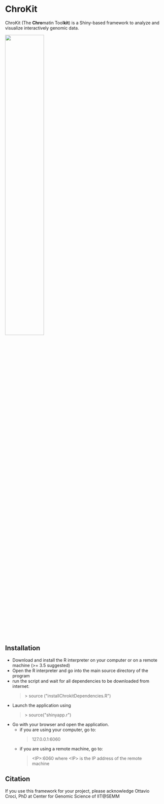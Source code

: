 # ChroKit
ChroKit (The **Chro**matin Tool**kit**) is a Shiny-based framework to analyze and visualize interactively genomic data.

<img src="https://github.com/ocroci/ChroKit/blob/master/logo2.png" height="50%" width="50%">

## Installation
- Download and install the R interpreter on your computer or on a remote machine (>= 3.5 suggested)
- Open the R interpreter and go into the main source directory of the program
- run the script and wait for all dependencies to be downloaded from internet:
  > \> source ("installChrokitDependencies.R")
- Launch the application using
  > \> source("shinyapp.r")
- Go with your browser and open the application.
  - if you are using your computer, go to:
    > 127.0.0.1:6060
  - if you are using a remote machine, go to:
    > \<IP\>:6060 
    where \<IP\> is the IP address of the remote machine

## Citation
If you use this framework for your project, please acknowledge Ottavio Croci, PhD at Center for Genomic Science of IIT@SEMM
